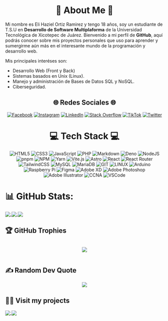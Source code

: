 <h1 align="center">💫 About Me 💫</h1>

Mi nombre es Eli Haziel Ortiz Ramirez y tengo 18 años, soy un estudiante de T.S.U en **Desarrollo de Software Multiplaforma** de la Universidad Tecnológica de Xicotepec de Juárez. Bienvenido a mi perfil de **GitHub**, aquí podrás conocer
sobre mis proyectos personales que uso para aprender y sumergirme aún más en el interesante mundo de la programación y desarrollo web.

Mis principales interéses son:
  - Desarrollo Web (Front y Back)
  - Sistemas basados en Unix (Linux).
  - Manejo y administración de Bases de Datos SQL y NoSQL.
  - Ciberseguridad.


<h2 align="center">🌐 Redes Sociales 🌐</h2>
<div align="center">
  
  [![Facebook](https://img.shields.io/badge/Facebook-%231877F2.svg?logo=Facebook&logoColor=white&style=for-the-badge)](https://facebook.com/elihaziel.ortizramirez) [![Instagram](https://img.shields.io/badge/Instagram-%23E4405F.svg?logo=Instagram&logoColor=white&style=for-the-badge)](https://instagram.com/haziel.ortiz22) [![LinkedIn](https://img.shields.io/badge/LinkedIn-%230077B5.svg?logo=linkedin&logoColor=white&style=for-the-badge)](https://linkedin.com/in/haziel-ortiz) [![Stack Overflow](https://img.shields.io/badge/-Stackoverflow-FE7A16?logo=stack-overflow&logoColor=white&style=for-the-badge)](https://stackoverflow.com/users/21898612) [![TikTok](https://img.shields.io/badge/TikTok-%23000000.svg?logo=TikTok&logoColor=white&style=for-the-badge)](https://tiktok.com/@h4k0n3) [![Twitter](https://img.shields.io/badge/Twitter-%231DA1F2.svg?logo=Twitter&logoColor=white&style=for-the-badge)](https://twitter.com/yayo100622) 
  
</div>


<h1 align="center">💻 Tech Stack 💻</h1>
<div align="center">
  
![HTML5](https://img.shields.io/badge/html5-%23E34F26.svg?style=for-the-badge&logo=html5&logoColor=white) ![CSS3](https://img.shields.io/badge/css3-%231572B6.svg?style=for-the-badge&logo=css3&logoColor=white) ![JavaScript](https://img.shields.io/badge/javascript-%23323330.svg?style=for-the-badge&logo=javascript&logoColor=%23F7DF1E) ![PHP](https://img.shields.io/badge/php-%23777BB4.svg?style=for-the-badge&logo=php&logoColor=white) ![Markdown](https://img.shields.io/badge/markdown-%23000000.svg?style=for-the-badge&logo=markdown&logoColor=white) ![Deno](https://img.shields.io/badge/Deno-%23000000.svg?style=for-the-badge&logo=deno&logoColor=white)
 ![NodeJS](https://img.shields.io/badge/node.js-6DA55F?style=for-the-badge&logo=node.js&logoColor=white) ![pnpm](https://img.shields.io/badge/pnpm-%231EAE43.svg?style=for-the-badge&logo=pnpm&logoColor=white)
 ![NPM](https://img.shields.io/badge/NPM-%23000000.svg?style=for-the-badge&logo=npm&logoColor=white) ![Yarn](https://img.shields.io/badge/yarn-%232C8EBB.svg?style=for-the-badge&logo=yarn&logoColor=white) ![Vite.js](https://img.shields.io/badge/Vite.js-%230A1328.svg?style=for-the-badge&logo=vite&logoColor=white)
 ![Astro](https://img.shields.io/badge/Astro-%23123456?style=for-the-badge&logo=astro&logoColor=white) ![React](https://img.shields.io/badge/react-%2320232a.svg?style=for-the-badge&logo=react&logoColor=%2361DAFB) ![React Router](https://img.shields.io/badge/React_Router-CA4245?style=for-the-badge&logo=react-router&logoColor=white) ![TailwindCSS](https://img.shields.io/badge/tailwindcss-%2338B2AC.svg?style=for-the-badge&logo=tailwind-css&logoColor=white) ![MySQL](https://img.shields.io/badge/mysql-%2300f.svg?style=for-the-badge&logo=mysql&logoColor=white) ![MariaDB](https://img.shields.io/badge/MariaDB-003545?style=for-the-badge&logo=mariadb&logoColor=white) ![GIT](https://img.shields.io/badge/Git-fc6d26?style=for-the-badge&logo=git&logoColor=white) ![LINUX](https://img.shields.io/badge/Linux-FCC624?style=for-the-badge&logo=linux&logoColor=black) ![Arduino](https://img.shields.io/badge/-Arduino-00979D?style=for-the-badge&logo=Arduino&logoColor=white) ![Raspberry Pi](https://img.shields.io/badge/-RaspberryPi-C51A4A?style=for-the-badge&logo=Raspberry-Pi) 	![Figma](https://img.shields.io/badge/figma-%23F24E1E.svg?style=for-the-badge&logo=figma&logoColor=white) ![Adobe XD](https://img.shields.io/badge/Adobe%20XD-470137?style=for-the-badge&logo=Adobe%20XD&logoColor=#FF61F6) ![Adobe Photoshop](https://img.shields.io/badge/adobephotoshop-%2331A8FF.svg?style=for-the-badge&logo=adobephotoshop&logoColor=white) ![Adobe Illustrator](https://img.shields.io/badge/adobeillustrator-%23FF9A00.svg?style=for-the-badge&logo=adobeillustrator&logoColor=white) ![CCNA](https://img.shields.io/badge/CCNA-Cisco-1A98E8.svg?style=for-the-badge&logo=cisco&logoColor=white)
 ![VSCode](https://img.shields.io/badge/Visual_Studio_Code-007ACC.svg?style=for-the-badge&logo=visual-studio-code&logoColor=white)


</div>

# 📊 GitHub Stats:
<div>
  
  <a href="https://github.com/Yayo22124/Yayo22124/blob/main/README.md">
    <img align="center" src="https://github-readme-stats.vercel.app/api?username=Yayo22124&theme=onedark&hide_border=false&include_all_commits=true&count_private=true&show_icons=true" />
  </a>
  <a href="https://github.com/Yayo22124/Yayo22124/blob/main/README.md">
    <img align="center" src="https://github-readme-streak-stats.herokuapp.com/?user=Yayo22124&theme=onedark&hide_border=false?username=Yayo22124&theme=onedark&hide_border=false&include_all_commits=true&count_private=true&show_icons=true" />
  </a>
  <a href="https://github.com/Yayo22124/Yayo22124/blob/main/README.md">
    <img align="center" src="https://github-readme-stats.vercel.app/api/top-langs/?username=Yayo22124&theme=onedark&hide_border=false&include_all_commits=true&count_private=true&layout=compact" />
  </a>
 
</div>

## 🏆 GitHub Trophies
<div align="center" style="display: flex; flex-direction: column; gap: 10px;">

![](https://github-profile-trophy.vercel.app/?username=Yayo22124&theme=alduin&no-frame=true&no-bg=true&margin-w=15&margin-h=15)
  
</div>

## ✍️ Random Dev Quote
<div align="center">

  ![](https://quotes-github-readme.vercel.app/api?type=horizontal&theme=gruvbox)
  
</div>

## 🧑‍🚀 Visit my projects
<a href="https://github.com/Yayo22124/React-TicTacToe.git">
  <img align="center" src="https://github-readme-stats.vercel.app/api/pin/?username=Yayo22124&repo=React-TicTacToe" />
</a>
<a href="https://github.com/Yayo22124/AWOS-React.git">
  <img align="center" src="https://github-readme-stats.vercel.app/api/pin/?username=Yayo22124&repo=AWOS-React" />
</a>

<!-- Proudly created with GPRM ( https://gprm.itsvg.in ) -->
